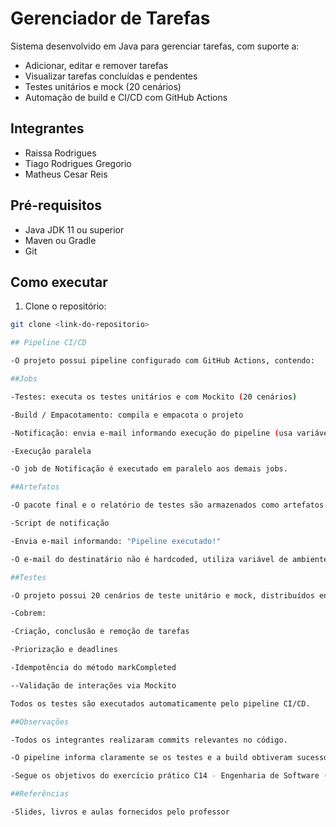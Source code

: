 # Gerenciador de Tarefas

Sistema desenvolvido em Java para gerenciar tarefas, com suporte a:
- Adicionar, editar e remover tarefas
- Visualizar tarefas concluídas e pendentes
- Testes unitários e mock (20 cenários)
- Automação de build e CI/CD com GitHub Actions

## Integrantes
- Raissa Rodrigues
- Tiago Rodrigues Gregorio
- Matheus Cesar Reis

## Pré-requisitos
- Java JDK 11 ou superior
- Maven ou Gradle
- Git

## Como executar
1. Clone o repositório:
```bash
git clone <link-do-repositorio>

## Pipeline CI/CD

-O projeto possui pipeline configurado com GitHub Actions, contendo:

##Jobs

-Testes: executa os testes unitários e com Mockito (20 cenários)

-Build / Empacotamento: compila e empacota o projeto

-Notificação: envia e-mail informando execução do pipeline (usa variável de ambiente para destinatário)

-Execução paralela

-O job de Notificação é executado em paralelo aos demais jobs.

##Artefatos

-O pacote final e o relatório de testes são armazenados como artefatos no GitHub Actions.

-Script de notificação

-Envia e-mail informando: "Pipeline executado!"

-O e-mail do destinatário não é hardcoded, utiliza variável de ambiente configurada no GitHub Actions.

##Testes

-O projeto possui 20 cenários de teste unitário e mock, distribuídos entre TaskManagerTest e TaskTest.

-Cobrem:

-Criação, conclusão e remoção de tarefas

-Priorização e deadlines

-Idempotência do método markCompleted

--Validação de interações via Mockito

Todos os testes são executados automaticamente pelo pipeline CI/CD.

##Observações

-Todos os integrantes realizaram commits relevantes no código.

-O pipeline informa claramente se os testes e a build obtiveram sucesso ou falha.

-Segue os objetivos do exercício prático C14 - Engenharia de Software (Professor: Gabriel Pivoto), incluindo a criação e manutenção de pipelines com GitHub Actions.

##Referências

-Slides, livros e aulas fornecidos pelo professor
